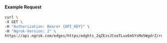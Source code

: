 <!-- Code generated for API Clients. DO NOT EDIT. -->

#### Example Request

```bash
curl \
-X GET \
-H "Authorization: Bearer {API_KEY}" \
-H "Ngrok-Version: 2" \
https://api.ngrok.com/edges/https/edghts_2qZEzsJCooTLuvEm5YsMo5WgdrZ/routes/edghtsrt_2qZEzvF0BAPRtQRtosgKOc083WX/backend
```
